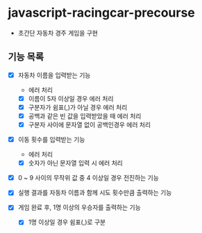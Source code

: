 # javascript-racingcar-precourse

- 초간단 자동차 경주 게임을 구현

## 기능 목록

- [x] 자동차 이름을 입력받는 기능

  - 에러 처리
  - [x] 이름이 5자 이상일 경우 에러 처리
  - [x] 구분자가 쉼표(,)가 아닐 경우 에러 처리
  - [x] 공백과 같은 빈 값을 입력받았을 때 에러 처리
  - [x] 구분자 사이에 문자열 없이 공백인경우 에러 처리

- [x] 이동 횟수를 입력받는 기능

  - 에러 처리
  - [x] 숫자가 아닌 문자열 입력 시 에러 처리

- [x] 0 ~ 9 사이의 무작위 값 중 4 이상일 경우 전진하는 기능

- [x] 실행 결과를 자동차 이름과 함께 시도 횟수만큼 출력하는 기능

- [x] 게임 완료 후, 1명 이상의 우승자를 출력하는 기능
  - [x] 1명 이상일 경우 쉼표(,)로 구분

